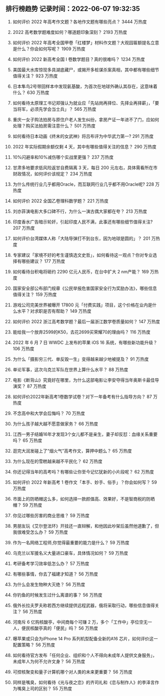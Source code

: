 
## 排行榜趋势 记录时间：2022-06-07 19:32:35
  
  1. 如何评价 2022 年高考作文题？各地作文题有哪些亮点？ 3444 万热度
    
  2. 2022 高考数学题难度如何？哪道题印象深刻？ 2193 万热度
    
  3. 如何评价 2022 年高考全国甲卷「红楼梦」材料作文题？大观园匾额提名立意是什么？你会如何写呢？ 1909 万热度
    
  4. 如何评价 2022 新高考全国 Ⅰ 卷数学题目？真的很难吗？ 1234 万热度
    
  5. 美国最大水库惊现多具湖底藏尸，或揭开多桩谋杀案真相，其中都有哪些细节值得关注？ 923 万热度
    
  6. 日本隼鸟2号带回样本中发现氨基酸，为首次在地球外确认其存在，这意味着什么？ 630 万热度
    
  7. 如何看待太原理工书记郑强认为就业应「先站岗再择位、先择业再择薪」，「要当将军，必须先学会当士兵」？ 565 万热度
    
  8. 重庆一女子购法拍房与原住户老人发生纠纷，拿房产证一年进不了门，应如何处理？购买法拍房需注意什么？ 501 万热度
    
  9. 如何看待日本动画《终末的女武神》将吕布评为中华武力第一? 291 万热度
    
  10. 2022 年实际假期余额仅剩 4 天，其中有哪些值得关注的信息？ 290 万热度
    
  11. 10%闪避率和10%减伤哪个实战里更强？ 237 万热度
    
  12. 甘肃多地要求低风险返甘自费隔离 3 天，每日 200 元左右，具体需看所在市财政情况，如何评价该规定？ 234 万热度
    
  13. 为什么传统行业几乎都用Oracle，而互联网行业几乎都不用Oracle呢? 228 万热度
    
  14. 如何评价 2022 全国乙卷理科数学题？ 221 万热度
    
  15. 刘亦菲演电影大多口碑不行，为什么一演古偶大家都在夸？ 213 万热度
    
  16. 印度香水广告暗示轮奸，引起印度人民不满，此事还有哪些细节值得关注? 207 万热度
    
  17. 如何评价台湾媒体人称「大陆导弹打不到台东，因为地球是圆的」？ 201 万热度
    
  18. 专家建议「家境不好的考生谨慎选文史哲」，如何看待这一观点？你对专业选择有哪些建议？ 177 万热度
    
  19. 如何看待台积电将砸约 2290 亿元人民币，在台中扩大 2 nm产能？ 169 万热度
    
  20. 国家安全部公布部门规章《公民举报危害国家安全行为奖励办法》，哪些信息值得关注？ 159 万热度
    
  21. 游戏公司完美世界被曝开 17800 元「付费实践」项目，这个价格在业内是什么水平？对求职是否有帮助？ 149 万热度
    
  22. 如何评价 2022 浙江高考数学题？最后一届浙江数学卷质量如何？ 147 万热度
    
  23. 能给我一个放弃2599的K50，去花2699买荣耀70的理由吗？ 116 万热度
    
  24. 2022 年 6 月 7 日 WWDC 上发布的苹果 iOS 16 系统，有哪些新功能升级？ 106 万热度
    
  25. 为什么「摄影穷三代、单反毁一生」变得越来越少地被提及？ 91 万热度
    
  26. 单论军事，这次乌克兰军队在世界上算什么水平？ 88 万热度
    
  27. 电影《断背山》究竟好在哪里，为什么这部电影让李安夺得当年奥斯卡最佳导演奖？ 87 万热度
    
  28. 如何评价2022年新高考1卷数学试卷？对下一年备考有什么指导方向？ 87 万热度
    
  29. 不念高中和大学会后悔吗？ 70 万热度
    
  30. 为什么孩子越大越不愿意做家务？ 66 万热度
    
  31. 江西一男子结婚16年才发现3个女儿都不是亲生，妻子却反怼：血缘关系重要吗？ 65 万热度
    
  32. 逛完大润发碰上了“烟火气”高考作文，算押中题么？ 65 万热度
    
  33. 为什么现在的雪糕越来越不平民化？ 62 万热度
    
  34. 你还记得当年的高考吗？有哪些让你至今记忆犹新的小片段呢？ 62 万热度
    
  35. 如何评价 2022 年新高考 1 卷作文「本手、妙手、俗手」？你会如何写？ 59 万热度
    
  36. 市面上的防晒帽这么多，如何选择一款颜值高、效果好，不是智商税的防晒帽？ 59 万热度
    
  37. 你见过哪些厉害的商业思维？ 59 万热度
    
  38. 男朋友玩《艾尔登法环》开挂还一直辩解，和他因此吵架后虽然他道歉了，但我很难受怎么办？ 59 万热度
    
  39. 作为一名网络工程师,你觉得最重要的能力是什么？ 59 万热度
    
  40. 乌克兰以军援名义大量进口豪车，具体情况如何？ 59 万热度
    
  41. 考研备考学习效率低怎么办？ 57 万热度
    
  42. 有哪些事情，你去了福建才知道？ 56 万热度
    
  43. 为什么会发生物种大灭绝？ 56 万热度
    
  44. 你钓鱼的时候发生过什么离谱的事？ 56 万热度
    
  45. 俄外长拉夫罗夫称若西方继续提供远程武器，俄将采取行动，哪些信息值得关注？ 56 万热度
    
  46. 河南斥 6 亿购核酸亭，中间商每个可赚 2 万，多个「工作中」亭位空无一人，便民核酸亭真的「便民」吗？ 56 万热度
    
  47. 曝苹果或只会为iPhone 14 Pro 系列机型配备全新的A16 芯片，如何评价这一配置策略？ 56 万热度
    
  48. 如何看待官方发布「任何企业、组织和个人不得向未成年人提供文身服务」，未成年人为何不允许文身？ 56 万热度
    
  49. 可控核聚变和量子计算机哪个对人类的未来更重要？ 56 万热度
    
  50. 同样是嘴臭，如何看待《光与夜之恋》的齐司礼和《恋与制作人》的李泽言作为嘴臭上司的区别？ 55 万热度
    